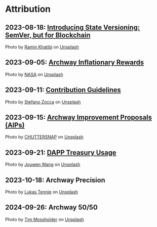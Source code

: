 # Attribution

## 2023-08-18: [Introducing State Versioning: SemVer, but for Blockchain](https://github.com/orgs/archway-network/discussions/1)

Photo by <a href="https://unsplash.com/@raminix?utm_source=unsplash&utm_medium=referral&utm_content=creditCopyText">Ramin Khatibi</a> on <a href="https://unsplash.com/photos/dJ1VMl-rJkU?utm_source=unsplash&utm_medium=referral&utm_content=creditCopyText">Unsplash</a>

## 2023-09-05: [Archway Inflationary Rewards](https://github.com/orgs/archway-network/discussions/10)

Photo by <a href="https://unsplash.com/@nasa?utm_source=unsplash&utm_medium=referral&utm_content=creditCopyText">NASA</a> on <a href="https://unsplash.com/photos/rTZW4f02zY8?utm_source=unsplash&utm_medium=referral&utm_content=creditCopyText">Unsplash</a>

## 2023-09-11: [Contribution Guidelines](https://github.com/orgs/archway-network/discussions/13)

Photo by <a href="https://unsplash.com/@stefano_zocca?utm_source=unsplash&utm_medium=referral&utm_content=creditCopyText">Stefano Zocca</a> on <a href="https://unsplash.com/photos/c8XFzHLCB0c?utm_source=unsplash&utm_medium=referral&utm_content=creditCopyText">Unsplash</a>

## 2023-09-15: [Archway Improvement Proposals (AIPs)](https://github.com/orgs/archway-network/discussions/17)

Photo by <a href="https://unsplash.com/@chuttersnap?utm_source=unsplash&utm_medium=referral&utm_content=creditCopyText">CHUTTERSNAP</a> on <a href="https://unsplash.com/photos/mf-o1E7omzk?utm_source=unsplash&utm_medium=referral&utm_content=creditCopyText">Unsplash</a>

## 2023-09-21: [DAPP Treasury Usage](https://github.com/orgs/archway-network/discussions/22)

Photo by <a href="https://unsplash.com/@sodacheese?utm_source=unsplash&utm_medium=referral&utm_content=creditCopyText">Jouwen Wang</a> on <a href="https://unsplash.com/photos/UChknR2z5EM?utm_source=unsplash&utm_medium=referral&utm_content=creditCopyText">Unsplash</a>

## 2023-10-18: Archway Precision

Photo by <a href="https://unsplash.com/@luk10?utm_content=creditCopyText&utm_medium=referral&utm_source=unsplash">Lukas Tennie</a> on <a href="https://unsplash.com/photos/DAWnMmUSMdU?utm_content=creditCopyText&utm_medium=referral&utm_source=unsplash">Unsplash</a>

## 2024-09-26: Archway 50/50

Photo by <a href="https://unsplash.com/@timmossholder?utm_content=creditCopyText&utm_medium=referral&utm_source=unsplash">Tim Mossholder</a> on <a href="https://unsplash.com/photos/blue-concrete-wall-with-white-paint-xY56WiUYFjk?utm_content=creditCopyText&utm_medium=referral&utm_source=unsplash">Unsplash</a>
